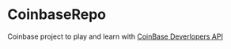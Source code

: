 # CoinbaseRepo
Coinbase project to play and learn with [CoinBase Deverlopers API](https://developers.coinbase.com/api/v2)
